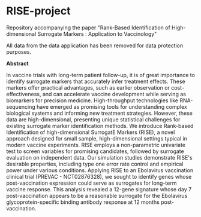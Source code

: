 # RISE-project
Repository accompanying the paper "Rank-Based Identification of High-dimensional Surrogate Markers :  Application to Vaccinology" 

All data from the data application has been removed for data protection purposes. 

**Abstract** 

In vaccine trials with long-term patient follow-up, it is of great importance to identify surrogate markers that accurately infer treatment effects. These markers offer practical advantages, such as earlier observation or cost-effectiveness, and can accelerate vaccine development while serving as biomarkers for precision medicine. High-throughput technologies like RNA-sequencing have emerged as promising tools for understanding complex biological systems and informing new treatment strategies. However, these data are high-dimensional, presenting unique statistical challenges for existing surrogate marker identification methods. We introduce Rank-based Identification of high-dimensional SurrogatE Markers (RISE), a novel approach designed for small sample, high-dimensional settings typical in modern vaccine experiments. RISE employs a non-parametric univariate test to screen variables for promising candidates, followed by surrogate evaluation on independent data. Our simulation studies demonstrate RISE's desirable properties, including type one error rate control and empirical power under various conditions. Applying RISE to an Ebolavirus vaccination clinical trial (PREVAC - NCT02876328), we sought to identify genes whose post-vaccination expression could serve as surrogates for long-term vaccine response. This analysis revealed a 12-gene signature whose day 7 post-vaccination appears to be a reasonable surrogate for the Ebolavirus glycoprotein-specific binding antibody response at 12 months post-vaccination.
